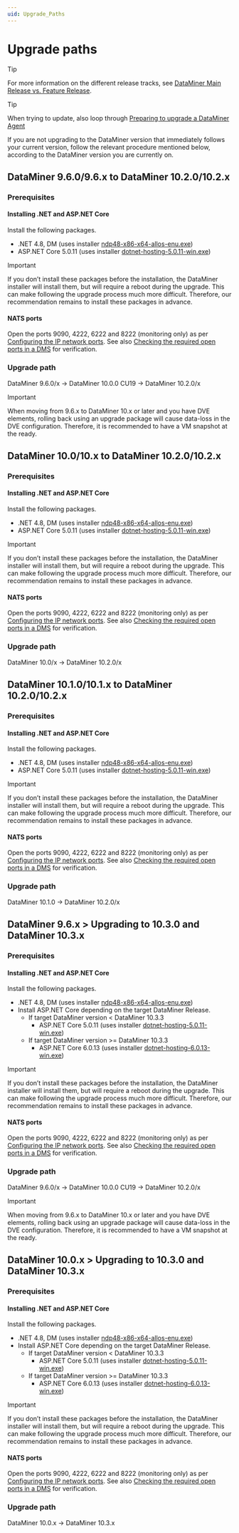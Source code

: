 ```yaml
---
uid: Upgrade_Paths
---
```


# Upgrade paths

> [!TIP]
> For more information on the different release tracks, see [DataMiner Main Release vs. Feature Release](https://community.dataminer.services/dataminer-main-release-vs-feature-release/).

> [!TIP]
> When trying to update, also loop through [Preparing to upgrade a DataMiner Agent](xref:Preparing_to_upgrade_a_DataMiner_Agent)

If you are not upgrading to the DataMiner version that immediately follows your current version, follow the relevant procedure mentioned below, according to the DataMiner version you are currently on.

## DataMiner 9.6.0/9.6.x to DataMiner 10.2.0/10.2.x

### Prerequisites

#### Installing .NET and ASP.NET Core

Install the following packages.

- .NET 4.8, DM (uses installer [ndp48-x86-x64-allos-enu.exe](https://go.microsoft.com/fwlink/?linkid=2088631))
- ASP.NET Core 5.0.11 (uses installer [dotnet-hosting-5.0.11-win.exe](https://download.visualstudio.microsoft.com/download/pr/df452763-4b7d-490a-bc03-bd1003d3ff4c/665ee1786528809f33e791558b69cf51/dotnet-hosting-5.0.11-win.exe))

> [!IMPORTANT]
> If you don’t install these packages before the installation, the DataMiner installer will install them, but will require a reboot during the upgrade.
> This can make following the upgrade process much more difficult. Therefore, our recommendation remains to install these packages in advance.

#### NATS ports

Open the ports 9090, 4222, 6222 and 8222 (monitoring only) as per [Configuring the IP network ports](xref:Configuring_the_IP_network_ports).
See also [Checking the required open ports in a DMS](xref:MOP_Checking_the_required_open_ports_in_a_DMS) for verification.

### Upgrade path

DataMiner 9.6.0/x -> DataMiner 10.0.0 CU19 -> DataMiner 10.2.0/x

> [!IMPORTANT]
> When moving from 9.6.x to DataMiner 10.x or later and you have DVE elements, rolling back using an upgrade package will cause data-loss in the DVE configuration.
> Therefore, it is recommended to have a VM snapshot at the ready.

## DataMiner 10.0/10.x to DataMiner 10.2.0/10.2.x

### Prerequisites

#### Installing .NET and ASP.NET Core

Install the following packages.

- .NET 4.8, DM (uses installer [ndp48-x86-x64-allos-enu.exe](https://go.microsoft.com/fwlink/?linkid=2088631))
- ASP.NET Core 5.0.11 (uses installer [dotnet-hosting-5.0.11-win.exe](https://download.visualstudio.microsoft.com/download/pr/df452763-4b7d-490a-bc03-bd1003d3ff4c/665ee1786528809f33e791558b69cf51/dotnet-hosting-5.0.11-win.exe))

> [!IMPORTANT]
> If you don’t install these packages before the installation, the DataMiner installer will install them, but will require a reboot during the upgrade.
> This can make following the upgrade process much more difficult. Therefore, our recommendation remains to install these packages in advance.

#### NATS ports

Open the ports 9090, 4222, 6222 and 8222 (monitoring only) as per [Configuring the IP network ports](xref:Configuring_the_IP_network_ports).
See also [Checking the required open ports in a DMS](xref:MOP_Checking_the_required_open_ports_in_a_DMS) for verification.

### Upgrade path

DataMiner 10.0/x -> DataMiner 10.2.0/x

## DataMiner 10.1.0/10.1.x to DataMiner 10.2.0/10.2.x

### Prerequisites

#### Installing .NET and ASP.NET Core

Install the following packages.

- .NET 4.8, DM (uses installer [ndp48-x86-x64-allos-enu.exe](https://go.microsoft.com/fwlink/?linkid=2088631))
- ASP.NET Core 5.0.11 (uses installer [dotnet-hosting-5.0.11-win.exe](https://download.visualstudio.microsoft.com/download/pr/df452763-4b7d-490a-bc03-bd1003d3ff4c/665ee1786528809f33e791558b69cf51/dotnet-hosting-5.0.11-win.exe))

> [!IMPORTANT]
> If you don’t install these packages before the installation, the DataMiner installer will install them, but will require a reboot during the upgrade.
> This can make following the upgrade process much more difficult. Therefore, our recommendation remains to install these packages in advance.

#### NATS ports

Open the ports 9090, 4222, 6222 and 8222 (monitoring only) as per [Configuring the IP network ports](xref:Configuring_the_IP_network_ports).
See also [Checking the required open ports in a DMS](xref:MOP_Checking_the_required_open_ports_in_a_DMS) for verification.

### Upgrade path

DataMiner 10.1.0 -> DataMiner 10.2.0/x

## DataMiner 9.6.x > Upgrading to 10.3.0 and DataMiner 10.3.x

### Prerequisites

#### Installing .NET and ASP.NET Core

Install the following packages.

- .NET 4.8, DM (uses installer [ndp48-x86-x64-allos-enu.exe](https://go.microsoft.com/fwlink/?linkid=2088631))
- Install ASP.NET Core depending on the target DataMiner Release.
  - If target DataMiner version < DataMiner 10.3.3
    - ASP.NET Core 5.0.11 (uses installer [dotnet-hosting-5.0.11-win.exe](https://download.visualstudio.microsoft.com/download/pr/df452763-4b7d-490a-bc03-bd1003d3ff4c/665ee1786528809f33e791558b69cf51/dotnet-hosting-5.0.11-win.exe))
  - If target DataMiner version >= DataMiner 10.3.3
    - ASP.NET Core 6.0.13 (uses installer [dotnet-hosting-6.0.13-win.exe](https://download.visualstudio.microsoft.com/download/pr/0cb3c095-c4f4-4d55-929b-3b4888a7b5f1/4156664d6bfcb46b63916a8cd43f8305/dotnet-hosting-6.0.13-win.exe
))

> [!IMPORTANT]
> If you don’t install these packages before the installation, the DataMiner installer will install them, but will require a reboot during the upgrade.
> This can make following the upgrade process much more difficult. Therefore, our recommendation remains to install these packages in advance.

#### NATS ports

Open the ports 9090, 4222, 6222 and 8222 (monitoring only) as per [Configuring the IP network ports](xref:Configuring_the_IP_network_ports).
See also [Checking the required open ports in a DMS](xref:MOP_Checking_the_required_open_ports_in_a_DMS) for verification.

### Upgrade path

DataMiner 9.6.0/x -> DataMiner 10.0.0 CU19 -> DataMiner 10.2.0/x

> [!IMPORTANT]
> When moving from 9.6.x to DataMiner 10.x or later and you have DVE elements, rolling back using an upgrade package will cause data-loss in the DVE configuration.
> Therefore, it is recommended to have a VM snapshot at the ready.

## DataMiner 10.0.x > Upgrading to 10.3.0 and DataMiner 10.3.x 

### Prerequisites

#### Installing .NET and ASP.NET Core

Install the following packages.

- .NET 4.8, DM (uses installer [ndp48-x86-x64-allos-enu.exe](https://go.microsoft.com/fwlink/?linkid=2088631))
- Install ASP.NET Core depending on the target DataMiner Release.
  - If target DataMiner version < DataMiner 10.3.3
    - ASP.NET Core 5.0.11 (uses installer [dotnet-hosting-5.0.11-win.exe](https://download.visualstudio.microsoft.com/download/pr/df452763-4b7d-490a-bc03-bd1003d3ff4c/665ee1786528809f33e791558b69cf51/dotnet-hosting-5.0.11-win.exe))
  - If target DataMiner version >= DataMiner 10.3.3
    - ASP.NET Core 6.0.13 (uses installer [dotnet-hosting-6.0.13-win.exe](https://download.visualstudio.microsoft.com/download/pr/0cb3c095-c4f4-4d55-929b-3b4888a7b5f1/4156664d6bfcb46b63916a8cd43f8305/dotnet-hosting-6.0.13-win.exe
))

> [!IMPORTANT]
> If you don’t install these packages before the installation, the DataMiner installer will install them, but will require a reboot during the upgrade.
> This can make following the upgrade process much more difficult. Therefore, our recommendation remains to install these packages in advance.

#### NATS ports

Open the ports 9090, 4222, 6222 and 8222 (monitoring only) as per [Configuring the IP network ports](xref:Configuring_the_IP_network_ports).
See also [Checking the required open ports in a DMS](xref:MOP_Checking_the_required_open_ports_in_a_DMS) for verification.

### Upgrade path

DataMiner 10.0.x -> DataMiner 10.3.x
